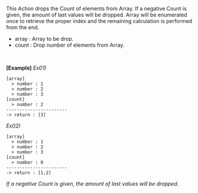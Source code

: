 This Action drops the Count of elements from Array.
If a negative Count is given, the amount of last values will be dropped.
Array will be enumerated once to retrieve the proper index and the remaining calculation is performed from the end.
- array : Array to be drop.
- count : Drop number of elements from Array.

<br/>

**[Example]**
*Ex01)*
```
[array]
  > number : 1
  > number : 2
  > number : 3
[count]
  > number : 2
-----------------------
-> return : [3]
```

*Ex02)*
```
[array]
  > number : 1
  > number : 2
  > number : 3
[count]
  > number : 0
-----------------------
-> return : [1,2]
```
*If a negative Count is given, the amount of last values will be dropped.*
